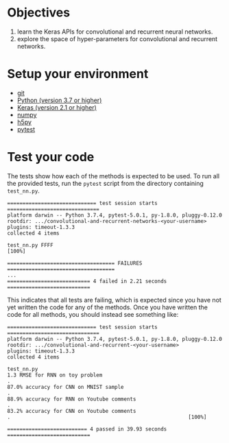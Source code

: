 # Objectives

1. learn the Keras APIs for convolutional and recurrent neural networks.
2. explore the space of hyper-parameters for convolutional and recurrent
   networks.

# Setup your environment


* [git](https://git-scm.com/downloads)
* [Python (version 3.7 or higher)](https://www.python.org/downloads/)
* [Keras (version 2.1 or higher)](https://keras.io/)
* [numpy](http://www.numpy.org/)
* [h5py](https://www.h5py.org/)
* [pytest](https://docs.pytest.org/)


# Test your code

The tests show how each of the methods is expected to be used.
To run all the provided tests, run the ``pytest`` script from the directory
containing ``test_nn.py``.

```
============================= test session starts ==============================
platform darwin -- Python 3.7.4, pytest-5.0.1, py-1.8.0, pluggy-0.12.0
rootdir: .../convolutional-and-recurrent-networks-<your-username>
plugins: timeout-1.3.3
collected 4 items

test_nn.py FFFF                                                          [100%]

=================================== FAILURES ===================================
...
=========================== 4 failed in 2.21 seconds ===========================
```
This indicates that all tests are failing, which is expected since you have not
yet written the code for any of the methods.
Once you have written the code for all methods, you should instead see
something like:
```
============================= test session starts ==============================
platform darwin -- Python 3.7.4, pytest-5.0.1, py-1.8.0, pluggy-0.12.0
rootdir: .../convolutional-and-recurrent-<your-username>
plugins: timeout-1.3.3
collected 4 items

test_nn.py
1.3 RMSE for RNN on toy problem
.
87.0% accuracy for CNN on MNIST sample
.
88.9% accuracy for RNN on Youtube comments
.
83.2% accuracy for CNN on Youtube comments
.                                                          [100%]

========================== 4 passed in 39.93 seconds ===========================
```
